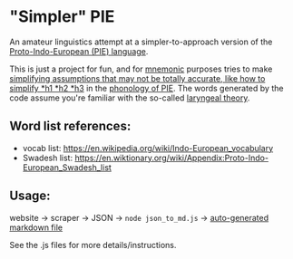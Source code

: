 # "Simpler" PIE

An amateur linguistics attempt at a simpler-to-approach version of the [Proto-Indo-European (PIE) language](https://en.wikipedia.org/wiki/Proto-Indo-European_language).

This is just a project for fun, and for [mnemonic](https://en.wikipedia.org/wiki/Mnemonic) purposes tries to make [simplifying assumptions that may not be totally accurate, like how to simplify *h1 *h2 \*h3](https://linguistics.stackexchange.com/questions/9541/spelling-of-laryngeals-in-proto-indo-european/28186#28186) in the [phonology of PIE](https://en.wikipedia.org/wiki/Proto-Indo-European_language#Phonology). The words generated by the code assume you're familiar with the so-called [laryngeal theory](https://en.wikipedia.org/wiki/Laryngeal_theory#Pronunciation).

## Word list references:

- vocab list: https://en.wikipedia.org/wiki/Indo-European_vocabulary
- Swadesh list: https://en.wiktionary.org/wiki/Appendix:Proto-Indo-European_Swadesh_list

## Usage:

website -> scraper -> JSON -> `node json_to_md.js` -> [auto-generated markdown file](https://github.com/hchiam/simple-pie-lang/blob/main/entries_swadesh.md)

See the .js files for more details/instructions.
